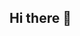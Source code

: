 ## Hi there 👋

<!--
Sou a renata, estou começando a fazer códigos por agora.
---
Aprendi a maioria de meus conhecimentos no Scratch;
E sou estudante do curso de tecnologias avançadas do Alura.
🥲

Pode me encontrar e falar comigo por:
email: nigris.renata@escola.pr.gov.br
